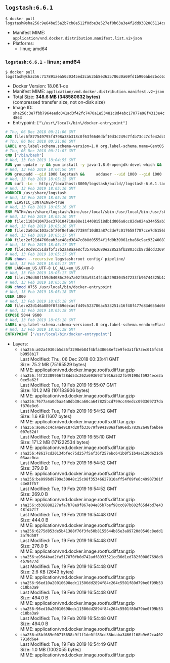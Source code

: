 ## `logstash:6.6.1`

```console
$ docker pull logstash@sha256:9e64be55a2b7cb8e512f0dbe3e527ef0b63a3e4f2dd9382085114ca95fd5dc3e
```

-	Manifest MIME: `application/vnd.docker.distribution.manifest.list.v2+json`
-	Platforms:
	-	linux; amd64

### `logstash:6.6.1` - linux; amd64

```console
$ docker pull logstash@sha256:717891aea5030345ed2ca635b8e363578630a69fd1b906abe2bcc634a4a126b5
```

-	Docker Version: 18.06.1-ce
-	Manifest MIME: `application/vnd.docker.distribution.manifest.v2+json`
-	Total Size: **348.6 MB (348580632 bytes)**  
	(compressed transfer size, not on-disk size)
-	Image ID: `sha256:3e7fbb7964eedc041ad3f42fc7470a1e53481c8d4abc17077e98f4313e4c4863`
-	Entrypoint: `["\/usr\/local\/bin\/docker-entrypoint"]`

```dockerfile
# Thu, 06 Dec 2018 00:21:06 GMT
ADD file:6f877549795f4798a38b318c0f63f6646dbf10d3c249c7f4b73cc7cfe42dc0f5 in / 
# Thu, 06 Dec 2018 00:21:06 GMT
LABEL org.label-schema.schema-version=1.0 org.label-schema.name=CentOS Base Image org.label-schema.vendor=CentOS org.label-schema.license=GPLv2 org.label-schema.build-date=20181205
# Thu, 06 Dec 2018 00:21:07 GMT
CMD ["/bin/bash"]
# Wed, 13 Feb 2019 18:04:55 GMT
RUN yum update -y && yum install -y java-1.8.0-openjdk-devel which &&     yum clean all
# Wed, 13 Feb 2019 18:04:56 GMT
RUN groupadd --gid 1000 logstash &&     adduser --uid 1000 --gid 1000       --home-dir /usr/share/logstash --no-create-home       logstash
# Wed, 13 Feb 2019 18:05:15 GMT
RUN curl -Lo - http://localhost:8000/logstash/build//logstash-6.6.1.tar.gz |     tar zxf - -C /usr/share &&     mv /usr/share/logstash-6.6.1 /usr/share/logstash &&     chown --recursive logstash:logstash /usr/share/logstash/ &&     chown -R logstash:root /usr/share/logstash &&     chmod -R g=u /usr/share/logstash &&     find /usr/share/logstash -type d -exec chmod g+s {} \; &&     ln -s /usr/share/logstash /opt/logstash
# Wed, 13 Feb 2019 18:05:16 GMT
WORKDIR /usr/share/logstash
# Wed, 13 Feb 2019 18:05:16 GMT
ENV ELASTIC_CONTAINER=true
# Wed, 13 Feb 2019 18:05:16 GMT
ENV PATH=/usr/share/logstash/bin:/usr/local/sbin:/usr/local/bin:/usr/sbin:/usr/bin:/sbin:/bin
# Wed, 13 Feb 2019 18:05:16 GMT
ADD file:1183410472ec370104718a08e1144081518db1d006a8cc82de824a34455ab3f3 in config/pipelines.yml 
# Wed, 13 Feb 2019 18:05:16 GMT
ADD file:2a0dac103ac5f20f8efa6c77384f10d83a87c3de7c017658f787cce7d6156b76 in config/logstash.yml 
# Wed, 13 Feb 2019 18:05:17 GMT
ADD file:2ef21d4766eab3ac48ed3847c8b8d05554f1fd0b39061cba66c9ac93240087fa in config/ 
# Wed, 13 Feb 2019 18:05:17 GMT
ADD file:0cd9cc51daf5f37b2aa8aae8cf3570a3680e22852afb2803ccb87ddcd3369f52 in pipeline/logstash.conf 
# Wed, 13 Feb 2019 18:05:17 GMT
RUN chown --recursive logstash:root config/ pipeline/
# Wed, 13 Feb 2019 18:05:17 GMT
ENV LANG=en_US.UTF-8 LC_ALL=en_US.UTF-8
# Wed, 13 Feb 2019 18:05:17 GMT
ADD file:29dd60f159d64086c20a7a02f84a9314f44b2290304547233fb96744325b1245 in /usr/local/bin/ 
# Wed, 13 Feb 2019 18:05:18 GMT
RUN chmod 0755 /usr/local/bin/docker-entrypoint
# Wed, 13 Feb 2019 18:05:18 GMT
USER 1000
# Wed, 13 Feb 2019 18:05:18 GMT
ADD file:e22d146a880f0f369decacfd49c523706ac533251c16f48f477e83d655dd66bc in /usr/local/bin/ 
# Wed, 13 Feb 2019 18:05:18 GMT
EXPOSE 5044 9600
# Wed, 13 Feb 2019 18:05:18 GMT
LABEL org.label-schema.schema-version=1.0 org.label-schema.vendor=Elastic org.label-schema.name=logstash org.label-schema.version=6.6.1 org.label-schema.url=https://www.elastic.co/products/logstash org.label-schema.vcs-url=https://github.com/elastic/logstash-docker license=Elastic License
# Wed, 13 Feb 2019 18:05:18 GMT
ENTRYPOINT ["/usr/local/bin/docker-entrypoint"]
```

-	Layers:
	-	`sha256:a02a4930cb5d36f3290eb84f4bfa30668ef2e9fe3a1fb73ec015fc58b9958b17`  
		Last Modified: Thu, 06 Dec 2018 00:33:41 GMT  
		Size: 75.2 MB (75165529 bytes)  
		MIME: application/vnd.docker.image.rootfs.diff.tar.gzip
	-	`sha256:f4f22389956f28dd53c262a693693f5916a532fb49190df5924ece3a0ee5a62f`  
		Last Modified: Tue, 19 Feb 2019 16:55:07 GMT  
		Size: 101.2 MB (101183906 bytes)  
		MIME: application/vnd.docker.image.rootfs.diff.tar.gzip
	-	`sha256:7677a4a0d5aa4a8db30ca60ca647825bcd799cc44edcc093369737daf870e8c6`  
		Last Modified: Tue, 19 Feb 2019 16:54:52 GMT  
		Size: 1.6 KB (1607 bytes)  
		MIME: application/vnd.docker.image.rootfs.diff.tar.gzip
	-	`sha256:a606cc4ca4ae9187d20fb33679f9941806afa96ed578392a48f66bee007e52df`  
		Last Modified: Tue, 19 Feb 2019 16:55:10 GMT  
		Size: 171.2 MB (171222534 bytes)  
		MIME: application/vnd.docker.image.rootfs.diff.tar.gzip
	-	`sha256:48617cd20134bfec75d257f5af36f257ebc641b0f51b4ae120de21d603aac0ca`  
		Last Modified: Tue, 19 Feb 2019 16:54:52 GMT  
		Size: 379.0 B  
		MIME: application/vnd.docker.image.rootfs.diff.tar.gzip
	-	`sha256:be099bd9709e30848c15c98f35346627810aff54f09fe6c49907381fc3e8ff57`  
		Last Modified: Tue, 19 Feb 2019 16:54:52 GMT  
		Size: 269.0 B  
		MIME: application/vnd.docker.image.rootfs.diff.tar.gzip
	-	`sha256:cb36888227afa7b78e9f867e04e85b7bef98cc697b602f65d4bd7e4348fd57f7`  
		Last Modified: Tue, 19 Feb 2019 16:54:48 GMT  
		Size: 444.0 B  
		MIME: application/vnd.docker.image.rootfs.diff.tar.gzip
	-	`sha256:6275d853de5b41388f76f3fe50b8155644b85e3a89720d0540c8edd13af9d507`  
		Last Modified: Tue, 19 Feb 2019 16:54:48 GMT  
		Size: 278.0 B  
		MIME: application/vnd.docker.image.rootfs.diff.tar.gzip
	-	`sha256:a95d4bad2fa517870fb0d742adf8933521cd36d1ed782f00807698d84b78477d`  
		Last Modified: Tue, 19 Feb 2019 16:54:48 GMT  
		Size: 2.6 KB (2643 bytes)  
		MIME: application/vnd.docker.image.rootfs.diff.tar.gzip
	-	`sha256:96ed10a20010698edc11506dd2894f84c264c5501f80d79be0f99b53c18ba3a9`  
		Last Modified: Tue, 19 Feb 2019 16:54:48 GMT  
		Size: 494.0 B  
		MIME: application/vnd.docker.image.rootfs.diff.tar.gzip
	-	`sha256:96ed10a20010698edc11506dd2894f84c264c5501f80d79be0f99b53c18ba3a9`  
		Last Modified: Tue, 19 Feb 2019 16:54:48 GMT  
		Size: 494.0 B  
		MIME: application/vnd.docker.image.rootfs.diff.tar.gzip
	-	`sha256:d3bf689e00715658c9f1f1de0ff83cc38bcaba3466f168b9e62ca402791dd6e4`  
		Last Modified: Tue, 19 Feb 2019 16:54:49 GMT  
		Size: 1.0 MB (1002055 bytes)  
		MIME: application/vnd.docker.image.rootfs.diff.tar.gzip
